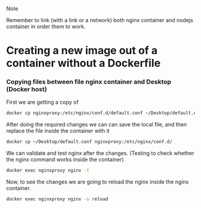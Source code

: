> [!NOTE]
> Remember to link (with a link or a network) both nginx container and nodejs container in order them to work.

# Creating a new image out of a container without a Dockerfile

### Copying files between file nginx container and Desktop (Docker host)

First we are getting a copy of

```sh
docker cp nginxproxy:/etc/nginx/conf.d/default.conf ~/Desktop/default.conf
```

After doing the required changes we can can save the local file, and then replace the file inside the container with it

```sh
docker cp ~/Desktop/default.conf nginxproxy:/etc/nginx/conf.d/
```

We can validate and test nginx after the changes. (Testing to check whether the nginx command works inside the container)

```sh
docker exec nginxproxy nginx -t
```

Now, to see the changes we are going to reload the nginx inside the nginx container.

```sh
docker exec nginxproxy nginx -s reload
```

